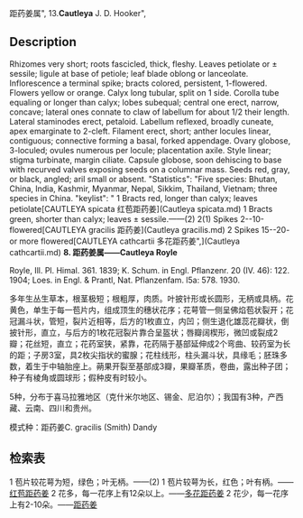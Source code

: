 距药姜属",
13.**Cautleya** J. D. Hooker",

## Description
Rhizomes very short; roots fascicled, thick, fleshy. Leaves petiolate or ± sessile; ligule at base of petiole; leaf blade oblong or lanceolate. Inflorescence a terminal spike; bracts colored, persistent, 1-flowered. Flowers yellow or orange. Calyx long tubular, split on 1 side. Corolla tube equaling or longer than calyx; lobes subequal; central one erect, narrow, concave; lateral ones connate to claw of labellum for about 1/2 their length. Lateral staminodes erect, petaloid. Labellum reflexed, broadly cuneate, apex emarginate to 2-cleft. Filament erect, short; anther locules linear, contiguous; connective forming a basal, forked appendage. Ovary globose, 3-loculed; ovules numerous per locule; placentation axile. Style linear; stigma turbinate, margin ciliate. Capsule globose, soon dehiscing to base with recurved valves exposing seeds on a columnar mass. Seeds red, gray, or black, angled; aril small or absent.
  "Statistics": "Five species: Bhutan, China, India, Kashmir, Myanmar, Nepal, Sikkim, Thailand, Vietnam; three species in China.
  "keylist": "
1 Bracts red, longer than calyx; leaves petiolate[CAUTLEYA spicata 红苞距药姜](Cautleya spicata.md)
1 Bracts green, shorter than calyx; leaves ± sessile.——(2)
2(1) Spikes 2--10-flowered[CAUTLEYA gracilis 距药姜](Cautleya gracilis.md)
2 Spikes 15--20- or more flowered[CAUTLEYA cathcartii 多花距药姜",](Cautleya cathcartii.md)
**8. 距药姜属——Cautleya Royle**

Royle, Ill. Pl. Himal. 361. 1839; K. Schum. in Engl. Pflanzenr. 20 (IV. 46): 122. 1904; Loes. in Engl. & Prantl, Nat. Pflanzenfam. l5a: 578. 1930.

多年生丛生草本，根茎极短；根粗厚，肉质。叶披针形或长圆形，无柄或具柄。花黄色，单生于每一苞片内，组成顶生的穗状花序；花萼管一侧呈佛焰苞状裂开；花冠漏斗状，管短，裂片近相等，后方的1枚直立，内凹；侧生退化雄蕊花瓣状，倒披针形，直立，与后方的1枚花冠裂片靠合呈盔状；唇瓣阔楔形，微凹或裂成2瓣；花丝短，直立；花药室狭，紧靠，花药隔于基部延伸成2个弯曲、较药室为长的距；子房3室，具2枚尖指状的蜜腺；花柱线形，柱头漏斗状，具缘毛；胚珠多数，着生于中轴胎座上。蒴果开裂至基部成3瓣，果瓣革质，卷曲，露出种子团；种子有棱角或圆球形；假种皮有时较小。

5种，分布于喜马拉雅地区（克什米尔地区、锡金、尼泊尔）；我国有3种，产西藏、云南、四川和贵州。

模式种：距药姜C. gracilis (Smith) Dandy

## 检索表

1 苞片较花萼为短，绿色；叶无柄。——(2)
1 苞片较萼为长，红色；叶有柄。——[红苞距药姜](Cautleya%20spicata.md)
2 花多，每一花序上有12朵以上。——[多花距药姜](Cautleya%20cathcartii.md)
2 花少，每一花序上有2-10朵。——[距药姜](Cautleya%20gracilis.md)
